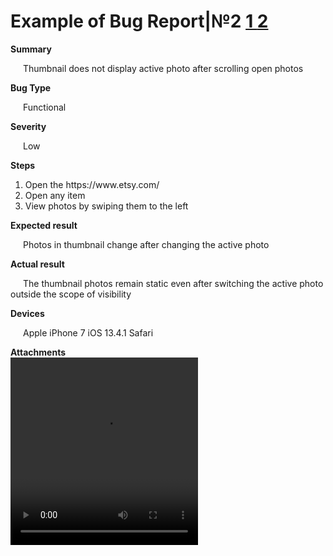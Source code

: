 <head>
<style>
   p {
    text-indent: 20px; /* Отступ первой строки в пикселах */
   }
  </style>
</head>
<body>
<h1>Example of Bug Report|№2 <a href="bug.md">1 </a><a href="bug2.md">2</a></h1>
<b>Summary</b>
<p>Thumbnail does not display active photo after scrolling open photos</p>
<b>Bug Type</b>
<p>Functional</p>
<b>Severity</b>
<p>Low</p>
<b>Steps</b><br>
<ol>
<li>Open the https://www.etsy.com/<br></li>
<li>Open any item<br></li>
<li>View photos by swiping them to the left<br></li>
</ol>
<b>Expected result</b>
<p>Photos in thumbnail change after changing the active photo</p>
<b>Actual result</b>
<p>The thumbnail photos remain static even after switching the active photo outside the scope of visibility</p>
<b>Devices</b>
<p>Apple iPhone 7 iOS 13.4.1 Safari</p>
<b>Attachments</b><br>
  <video width="300" height="300" controls="controls">
  <source src="40636433-99e8-4d7f-8c5c-3bebcd0b64a7.mp4"></video>
</body>
